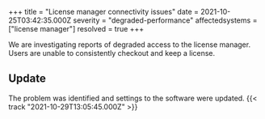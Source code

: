 +++
title = "License manager connectivity issues"
date = 2021-10-25T03:42:35.000Z
severity = "degraded-performance"
affectedsystems = ["license manager"]
resolved = true
+++

We are investigating reports of degraded access to the license manager. Users are unable to consistently checkout and keep a license.

## Update

The problem was identified and settings to the software were updated. {{< track "2021-10-29T13:05:45.000Z" >}}
